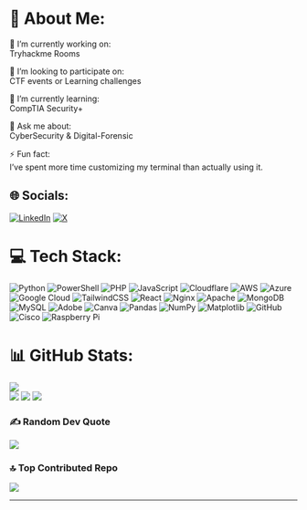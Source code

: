 

# 💫 About Me:

🔭 I’m currently working on:<br>
 Tryhackme Rooms

👯 I’m looking to participate on:<br>
 CTF events or  Learning challenges

🌱 I’m currently learning:<br>
  CompTIA Security+

💬 Ask me about:<br>
 CyberSecurity & Digital-Forensic

⚡ Fun fact:<br>
  I’ve spent more time customizing my terminal than actually using it.


## 🌐 Socials:
[![LinkedIn](https://img.shields.io/badge/LinkedIn-%230077B5.svg?logo=linkedin&logoColor=white)](https://linkedin.com/in/@bibek---thapa) [![X](https://img.shields.io/badge/X-black.svg?logo=X&logoColor=white)](https://x.com/@ghostcity01) 

# 💻 Tech Stack:
![Python](https://img.shields.io/badge/python-3670A0?style=plastic&logo=python&logoColor=ffdd54) ![PowerShell](https://img.shields.io/badge/PowerShell-%235391FE.svg?style=plastic&logo=powershell&logoColor=white) ![PHP](https://img.shields.io/badge/php-%23777BB4.svg?style=plastic&logo=php&logoColor=white) ![JavaScript](https://img.shields.io/badge/javascript-%23323330.svg?style=plastic&logo=javascript&logoColor=%23F7DF1E) ![Cloudflare](https://img.shields.io/badge/Cloudflare-F38020?style=plastic&logo=Cloudflare&logoColor=white) ![AWS](https://img.shields.io/badge/AWS-%23FF9900.svg?style=plastic&logo=amazon-aws&logoColor=white) ![Azure](https://img.shields.io/badge/azure-%230072C6.svg?style=plastic&logo=microsoftazure&logoColor=white) ![Google Cloud](https://img.shields.io/badge/GoogleCloud-%234285F4.svg?style=plastic&logo=google-cloud&logoColor=white) ![TailwindCSS](https://img.shields.io/badge/tailwindcss-%2338B2AC.svg?style=plastic&logo=tailwind-css&logoColor=white) ![React](https://img.shields.io/badge/react-%2320232a.svg?style=plastic&logo=react&logoColor=%2361DAFB) ![Nginx](https://img.shields.io/badge/nginx-%23009639.svg?style=plastic&logo=nginx&logoColor=white) ![Apache](https://img.shields.io/badge/apache-%23D42029.svg?style=plastic&logo=apache&logoColor=white) ![MongoDB](https://img.shields.io/badge/MongoDB-%234ea94b.svg?style=plastic&logo=mongodb&logoColor=white) ![MySQL](https://img.shields.io/badge/mysql-4479A1.svg?style=plastic&logo=mysql&logoColor=white) ![Adobe](https://img.shields.io/badge/adobe-%23FF0000.svg?style=plastic&logo=adobe&logoColor=white) ![Canva](https://img.shields.io/badge/Canva-%2300C4CC.svg?style=plastic&logo=Canva&logoColor=white) ![Pandas](https://img.shields.io/badge/pandas-%23150458.svg?style=plastic&logo=pandas&logoColor=white) ![NumPy](https://img.shields.io/badge/numpy-%23013243.svg?style=plastic&logo=numpy&logoColor=white) ![Matplotlib](https://img.shields.io/badge/Matplotlib-%23ffffff.svg?style=plastic&logo=Matplotlib&logoColor=black) ![GitHub](https://img.shields.io/badge/github-%23121011.svg?style=plastic&logo=github&logoColor=white) ![Cisco](https://img.shields.io/badge/cisco-%23049fd9.svg?style=plastic&logo=cisco&logoColor=black) ![Raspberry Pi](https://img.shields.io/badge/-Raspberry_Pi-C51A4A?style=plastic&logo=Raspberry-Pi)
# 📊 GitHub Stats:
![](https://view-counter-beta.vercel.app/api/counter?username=B-KEY&cache=1699306295)<br>
![](https://github-readme-stats.vercel.app/api?username=b-key&show_icons=true&locale=en&bg_color=0d1117&title_color=ff4500&text_color=c9d1d9&icon_color=ffae42)
![](https://github-readme-streak-stats.herokuapp.com/?user=b-key&background=0d1117&stroke=c9d1d9&ring=28a745&fire=ff4500&currStreakLabel=ffae42&sideNums=c9d1d9&dates=c9d1d9&currStreakNum=ffae42)
![](https://github-readme-stats.vercel.app/api/top-langs?username=b-key&show_icons=true&locale=en&layout=compact&bg_color=0d1117&title_color=58a6ff&text_color=c9d1d9&icon_color=58a6ff)



### ✍️ Random Dev Quote
![](https://quotes-github-readme.vercel.app/api?type=horizontal&theme=radical)

### 🔝 Top Contributed Repo
![](https://github-contributor-stats.vercel.app/api?username=B-key&limit=5&theme=dark&combine_all_yearly_contributions=true)

---



